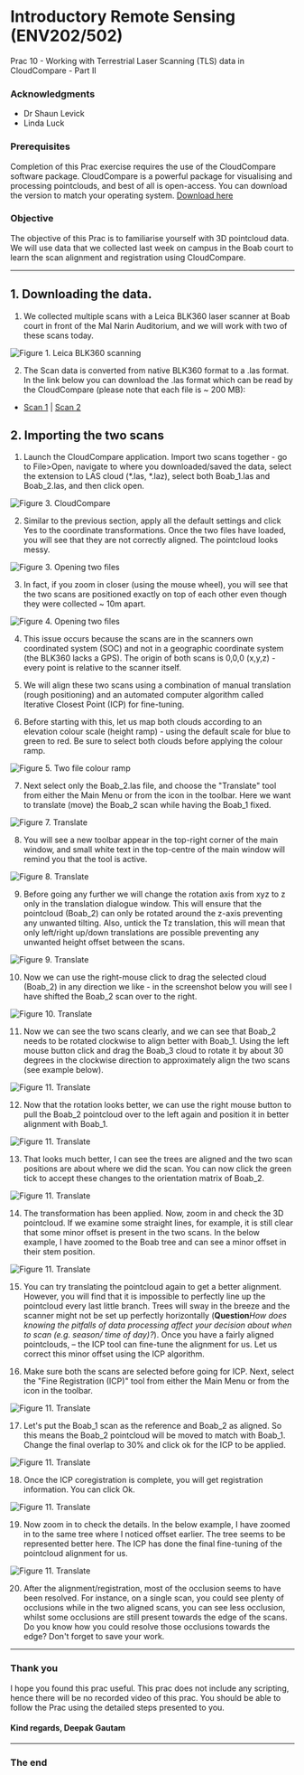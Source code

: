 # Introductory Remote Sensing (ENV202/502)
Prac 10 - Working with Terrestrial Laser Scanning (TLS) data in CloudCompare - Part II


### Acknowledgments 
- Dr Shaun Levick
- Linda Luck

### Prerequisites

Completion of this Prac exercise requires the use of the CloudCompare software package. CloudCompare is a powerful package for visualising and processing pointclouds, and best of all is open-access. You can download the version to match your operating system. [Download here](https://www.danielgm.net/cc/)

### Objective
The objective of this Prac is to familiarise yourself with 3D pointcloud data. We will use data that we collected last week on campus in the Boab court to learn the scan alignment and registration using CloudCompare. 

---------------------------------------------------

## 1. Downloading the data.
1. We collected multiple scans with a Leica BLK360 laser scanner at Boab court in front of the Mal Narin Auditorium, and we will work with two of these scans today.

![Figure 1. Leica BLK360 scanning](Figures/Prac09_BoabLidar.png)

2. The Scan data is converted from native BLK360 format to a .las format. In the link below you can download the .las format which can be read by the CloudCompare (please note that each file is ~ 200 MB):

- [Scan 1](https://charlesdarwinuni-my.sharepoint.com/:u:/g/personal/deepak_gautam_cdu_edu_au/EQLh_JE920JLp_blNIwjTKsBiGV8vVQzt1FMhq6hNhOvAw?e=6X6zBP) | [Scan 2](https://charlesdarwinuni-my.sharepoint.com/:u:/g/personal/deepak_gautam_cdu_edu_au/ERJnGoCYMHVAi85v6DKOWMIB5e4ydWOG5zyEwNVHqeTEFQ?e=4q7Ar5)

## 2. Importing the two scans

1. Launch the CloudCompare application. Import two scans together - go to File>Open, navigate to where you downloaded/saved the data, select the extension to LAS cloud (*.las, *.laz), select both Boab_1.las and Boab_2.las, and then click open.

![Figure 3. CloudCompare](Figures/Prac10_OpenTwoScans.png)

2. Similar to the previous section, apply all the default settings and click Yes to the coordinate transformations. Once the two files have loaded, you will see that they are not correctly aligned. The pointcloud looks messy.

![Figure 3. Opening two files](Figures/Prac10_ImportTwoScans.png)

3. In fact, if you zoom in closer (using the mouse wheel), you will see that the two scans are positioned exactly on top of each other even though they were collected ~ 10m apart.

![Figure 4. Opening two files](Figures/Prac10_TwoSanSamePosition.png)

4. This issue occurs because the scans are in the scanners own coordinated system (SOC) and not in a geographic coordinate system (the BLK360 lacks a GPS). The origin of both scans is 0,0,0 (x,y,z) - every point is relative to the scanner itself.

5. We will align these two scans using a combination of manual translation (rough positioning) and an automated computer algorithm called Iterative Closest Point (ICP) for fine-tuning.

6. Before starting with this, let us map both clouds according to an elevation colour scale (height ramp) - using the default scale for blue to green to red. Be sure to select both clouds before applying the colour ramp.

![Figure 5. Two file colour ramp](Figures/Prac10_HeightRamp2Scans.png)

7. Next select only the Boab_2.las file, and choose the "Translate" tool from either the Main Menu or from the icon in the toolbar. Here we want to translate (move) the Boab_2 scan while having the Boab_1 fixed.

![Figure 7. Translate](Figures/Prac10_Translate.png)


8. You will see a new toolbar appear in the top-right corner of the main window, and small white text in the top-centre of the main window will remind you that the tool is active.

![Figure 8. Translate](Figures/Prac10_ToolbarActive.png)

9. Before going any further we will change the rotation axis from xyz to z only in the translation dialogue window. This will ensure that the pointcloud (Boab_2) can only be rotated around the z-axis preventing any unwanted tilting. Also, untick the Tz translation, this will mean that only left/right up/down translations are possible preventing any unwanted height offset between the scans.

![Figure 9. Translate](Figures/Prac10_Zrotation.png)

10. Now we can use the right-mouse click to drag the selected cloud (Boab_2) in any direction we like - in the screenshot below you will see I have shifted the Boab_2 scan over to the right.

![Figure 10. Translate](Figures/Prac10_TranslateRight.png)

11. Now we can see the two scans clearly, and we can see that Boab_2 needs to be rotated clockwise to align better with Boab_1. Using the left mouse button click and drag the Boab_3 cloud to rotate it by about 30 degrees in the clockwise direction to approximately align the two scans (see example below). 

![Figure 11. Translate](Figures/Prac10_Rotate.png)

12. Now that the rotation looks better, we can use the right mouse button to pull the Boab_2 pointcloud over to the left again and position it in better alignment with Boab_1.

![Figure 11. Translate](Figures/Prac10_TranslateBack.png)

13. That looks much better, I can see the trees are aligned and the two scan positions are about where we did the scan. You can now click the green tick to accept these changes to the orientation matrix of Boab_2.

![Figure 11. Translate](Figures/Prac10_Accept.png)

14. The transformation has been applied. Now, zoom in and check the 3D pointcloud. If we examine some straight lines, for example, it is still clear that some minor offset is present in the two scans. In the below example, I have zoomed to the Boab tree and can see a minor offset in their stem position.  

![Figure 11. Translate](Figures/Prac10_MinorOffset.png)

15. You can try translating the pointcloud again to get a better alignment. However, you will find that it is impossible to perfectly line up the pointcloud every last little branch. Trees will sway in the breeze and the scanner might not be set up perfectly horizontally (**Question***How does knowing the pitfalls of data processing affect your decision about when to scan (e.g. season/ time of day)?*). Once you have a fairly aligned pointclouds, – the ICP tool can fine-tune the alignment for us. Let us correct this minor offset using the ICP algorithm. 

16. Make sure both the scans are selected before going for ICP. Next, select the "Fine Registration (ICP)" tool from either the Main Menu or from the icon in the toolbar. 

![Figure 11. Translate](Figures/Prac10_ICP.png)

17. Let's put the Boab_1 scan as the reference and Boab_2 as aligned. So this means the Boab_2 pointcloud will be moved to match with Boab_1. Change the final overlap to 30% and click ok for the ICP to be applied. 

![Figure 11. Translate](Figures/Prac10_ICPSettings.png)

18. Once the ICP coregistration is complete, you will get registration information. You can click Ok.

![Figure 11. Translate](Figures/Prac10_ICPResult.png)

19. Now zoom in to check the details. In the below example, I have zoomed in to the same tree where I noticed offset earlier. The tree seems to be represented better here. The ICP has done the final fine-tuning of the pointcloud alignment for us.   

![Figure 11. Translate](Figures/Prac10_ICPFinal.png)

20. After the alignment/registration, most of the occlusion seems to have been resolved. For instance, on a single scan, you could see plenty of occlusions while in the two aligned scans, you can see less occlusion, whilst some occlusions are still present towards the edge of the scans. Do you know how you could resolve those occlusions towards the edge? Don't forget to save your work. 
  

-------
### Thank you

I hope you found this prac useful. This prac does not include any scripting, hence there will be no recorded video of this prac. You should be able to follow the Prac using the detailed steps presented to you. 

#### Kind regards, Deepak Gautam
------
### The end

